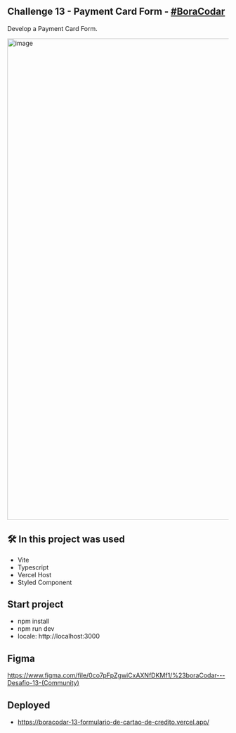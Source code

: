 
## Challenge 13 - Payment Card Form - <a href="https://www.rocketseat.com.br/boracodar/desafios-anteriores/um-forms-de-cartao-de-credito-desafio-13">#BoraCodar</a>
Develop a Payment Card Form.

<img width="1093" alt="image" src="https://user-images.githubusercontent.com/28486303/231827993-d6c5a502-b934-4bb2-90f8-2d2770cf4c3c.png">


## 🛠️ In this project was used
- Vite
- Typescript
- Vercel Host
- Styled Component

## Start project

- npm install
- npm run dev
- locale: http://localhost:3000

## Figma
https://www.figma.com/file/0co7pFpZgwiCxAXNfDKMf1/%23boraCodar---Desafio-13-(Community)

## Deployed
- https://boracodar-13-formulario-de-cartao-de-credito.vercel.app/
